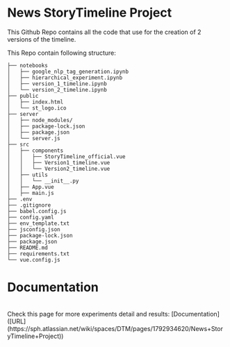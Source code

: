 # News StoryTimeline Project
This Github Repo contains all the code that use for the creation of 2 versions of the timeline.

This Repo contain following structure:
```
├── notebooks
│   ├── google_nlp_tag_generation.ipynb
│   ├── hierarchical_experiment.ipynb
│   ├── version_1_timeline.ipynb
│   └── version_2_timeline.ipynb
├── public
│   ├── index.html
│   └── st_logo.ico
├── server
│   ├── node_modules/
│   ├── package-lock.json
│   ├── package.json
│   └── server.js
├── src
│   ├── components
│   │   ├── StoryTimeline_official.vue
│   │   ├── Version1_timeline.vue
│   │   └── Version2_timeline.vue
│   ├── utils
│   │   └── __init__.py
│   ├── App.vue
│   ├── main.js
├── .env
├── .gitignore
├── babel.config.js
├── config.yaml
├── env_template.txt
├── jsconfig.json
├── package-lock.json
├── package.json
├── README.md
├── requirements.txt
└── vue.config.js
```


# Documentation
<br>
Check this page for more experiments detail and results: [Documentation]([URL](https://sph.atlassian.net/wiki/spaces/DTM/pages/1792934620/News+StoryTimeline+Project))



